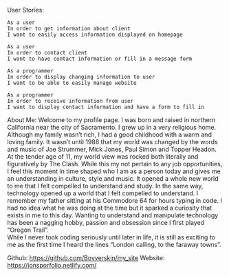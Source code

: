 User Stories:
	
	As a user
	In order to get information about client
	I want to easily access information displayed on homepage

	As a user
	In order to contact client
	I want to have contact information or fill in a message form

	As a programmer
	In order to display changing information to user
	I want to be able to easily manage website

	As a programmer
	In order to receive information from user
	I want to display contact information and have a form to fill in


About Me:
	Welcome to my profile page.  I was born and raised in northern California near the city of Sacramento.  I grew up in a very religious home. Although my family wasn’t rich, I had a good childhood with a warm and loving family.  It wasn’t until 1988 that my world was changed by the words and music of Joe Strummer, Mick Jones, Paul Simon and Topper Headon.  At the tender age of 11, my world view was rocked both literally and figuratively by The Clash.  While this my not pertain to any job opportunities, I feel this moment in time shaped who I am as a person today and gives me an understanding in culture, style and music.  It opened a whole new world to me that I felt compelled to understand and study.
	In the same way, technology opened up a world that I felt compelled to understand.  I remember my father sitting at his Commodore 64 for hours typing in code.  I had no idea what he was doing at the time but it sparked a curiosity that exists in me to this day.  Wanting to understand and manipulate technology has been a nagging hobby, passion and obsession since I first played “Oregon Trail”.  
	While I never took coding seriously until later in life, it is still as exciting to me as the first time I heard the lines “London calling, to the faraway towns”.

Github: https://github.com/Bovverskin/my_site
Website: https://jonsporfolio.netlify.com/